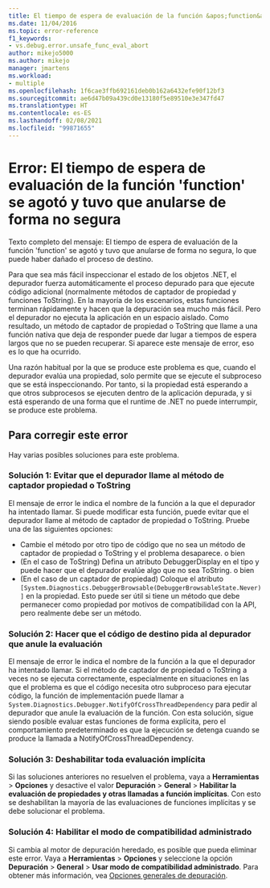 ```yaml
---
title: El tiempo de espera de evaluación de la función &apos;function&apos; se agotó y tuvo que anularse de forma no segura | Microsoft Docs
ms.date: 11/04/2016
ms.topic: error-reference
f1_keywords:
- vs.debug.error.unsafe_func_eval_abort
author: mikejo5000
ms.author: mikejo
manager: jmartens
ms.workload:
- multiple
ms.openlocfilehash: 1f6cae3ffb692161deb0b162a6432efe90f12bf3
ms.sourcegitcommit: ae6d47b09a439cd0e13180f5e89510e3e347fd47
ms.translationtype: HT
ms.contentlocale: es-ES
ms.lasthandoff: 02/08/2021
ms.locfileid: "99871655"
---
```

# <a name="error-evaluating-the-function-39function39-timed-out-and-needed-to-be-aborted-in-an-unsafe-way"></a>Error: El tiempo de espera de evaluación de la función &#39;function&#39; se agotó y tuvo que anularse de forma no segura

Texto completo del mensaje: El tiempo de espera de evaluación de la función 'function' se agotó y tuvo que anularse de forma no segura, lo que puede haber dañado el proceso de destino.

Para que sea más fácil inspeccionar el estado de los objetos .NET, el depurador fuerza automáticamente el proceso depurado para que ejecute código adicional (normalmente métodos de captador de propiedad y funciones ToString). En la mayoría de los escenarios, estas funciones terminan rápidamente y hacen que la depuración sea mucho más fácil. Pero el depurador no ejecuta la aplicación en un espacio aislado. Como resultado, un método de captador de propiedad o ToString que llame a una función nativa que deja de responder puede dar lugar a tiempos de espera largos que no se pueden recuperar. Si aparece este mensaje de error, eso es lo que ha ocurrido.

Una razón habitual por la que se produce este problema es que, cuando el depurador evalúa una propiedad, solo permite que se ejecute el subproceso que se está inspeccionando. Por tanto, si la propiedad está esperando a que otros subprocesos se ejecuten dentro de la aplicación depurada, y si está esperando de una forma que el runtime de .NET no puede interrumpir, se produce este problema.

## <a name="to-correct-this-error"></a>Para corregir este error

Hay varias posibles soluciones para este problema.

### <a name="solution-1-prevent-the-debugger-from-calling-the-getter-property-or-tostring-method"></a>Solución 1: Evitar que el depurador llame al método de captador propiedad o ToString

El mensaje de error le indica el nombre de la función a la que el depurador ha intentado llamar. Si puede modificar esta función, puede evitar que el depurador llame al método de captador de propiedad o ToString. Pruebe una de las siguientes opciones:

* Cambie el método por otro tipo de código que no sea un método de captador de propiedad o ToString y el problema desaparece.
    o bien
* (En el caso de ToString) Defina un atributo DebuggerDisplay en el tipo y puede hacer que el depurador evalúe algo que no sea ToString.
    o bien
* (En el caso de un captador de propiedad) Coloque el atributo `[System.Diagnostics.DebuggerBrowsable(DebuggerBrowsableState.Never)]` en la propiedad. Esto puede ser útil si tiene un método que debe permanecer como propiedad por motivos de compatibilidad con la API, pero realmente debe ser un método.

### <a name="solution-2-have-the-target-code-ask-the-debugger-to-abort-the-evaluation"></a>Solución 2: Hacer que el código de destino pida al depurador que anule la evaluación

El mensaje de error le indica el nombre de la función a la que el depurador ha intentado llamar. Si el método de captador de propiedad o ToString a veces no se ejecuta correctamente, especialmente en situaciones en las que el problema es que el código necesita otro subproceso para ejecutar código, la función de implementación puede llamar a `System.Diagnostics.Debugger.NotifyOfCrossThreadDependency` para pedir al depurador que anule la evaluación de la función. Con esta solución, sigue siendo posible evaluar estas funciones de forma explícita, pero el comportamiento predeterminado es que la ejecución se detenga cuando se produce la llamada a NotifyOfCrossThreadDependency.

### <a name="solution-3-disable-all-implicit-evaluation"></a>Solución 3: Deshabilitar toda evaluación implícita

Si las soluciones anteriores no resuelven el problema, vaya a **Herramientas** > **Opciones** y desactive el valor **Depuración** > **General** > **Habilitar la evaluación de propiedades y otras llamadas a función implícitas**. Con esto se deshabilitan la mayoría de las evaluaciones de funciones implícitas y se debe solucionar el problema.

### <a name="solution-4-enable-managed-compatibility-mode"></a>Solución 4: Habilitar el modo de compatibilidad administrado

Si cambia al motor de depuración heredado, es posible que pueda eliminar este error. Vaya a **Herramientas** > **Opciones** y seleccione la opción **Depuración** > **General** > **Usar modo de compatibilidad administrado**. Para obtener más información, vea [Opciones generales de depuración](../debugger/general-debugging-options-dialog-box.md).
